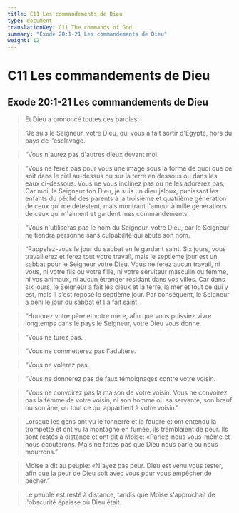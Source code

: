 ```yaml
---
title: C11 Les commandements de Dieu
type: document
translationKey: C11 The commands of God
summary: "Exode 20:1-21 Les commandements de Dieu"
weight: 12
---
```

# C11 Les commandements de Dieu

## Exode 20:1-21 Les commandements de Dieu

>   Et Dieu a prononcé toutes ces paroles:

>   “Je suis le Seigneur, votre Dieu, qui vous a fait sortir d'Egypte, hors du pays de l'esclavage.

>   “Vous n'aurez pas d'autres dieux devant moi.

>   “Vous ne ferez pas pour vous une image sous la forme de quoi que ce soit dans le ciel au-dessus ou sur la terre en dessous ou dans les eaux ci-dessous. Vous ne vous inclinez pas ou ne les adorerez pas; Car moi, le Seigneur ton Dieu, je suis un dieu jaloux, punissant les enfants du péché des parents à la troisième et quatrième génération de ceux qui me détestent, mais montrant l'amour à mille générations de ceux qui m'aiment et gardent mes commandements .

>   “Vous n'utiliseras pas le nom du Seigneur, votre Dieu, car le Seigneur ne tiendra personne sans culpabilité qui abute son nom.

>   “Rappelez-vous le jour du sabbat en le gardant saint. Six jours, vous travaillerez et ferez tout votre travail, mais le septième jour est un sabbat pour le Seigneur votre Dieu. Vous ne ferez aucun travail, ni vous, ni votre fils ou votre fille, ni votre serviteur masculin ou femme, ni vos animaux, ni aucun étranger résidant dans vos villes. Car dans six jours, le Seigneur a fait les cieux et la terre, la mer et tout ce qui y est, mais il s'est reposé le septième jour. Par conséquent, le Seigneur a béni le jour du sabbat et l'a fait saint.

>   “Honorez votre père et votre mère, afin que vous puissiez vivre longtemps dans le pays le Seigneur, votre Dieu vous donne.

>   “Vous ne turez pas.

>   “Vous ne commetterez pas l'adultère.

>   “Vous ne volerez pas.

>   “Vous ne donnerez pas de faux témoignages contre votre voisin.

>   “Vous ne convoirez pas la maison de votre voisin. Vous ne convoirez pas la femme de votre voisin, ni son homme ou sa servante, son bœuf ou son âne, ou tout ce qui appartient à votre voisin.”

>   Lorsque les gens ont vu le tonnerre et la foudre et ont entendu la trompette et ont vu la montagne en fumée, ils tremblaient de peur. Ils sont restés à distance et ont dit à Moïse: «Parlez-nous vous-même et nous écouterons. Mais ne faites pas que Dieu nous parle ou nous mourrons.”

>   Moïse a dit au peuple: «N'ayez pas peur. Dieu est venu vous tester, afin que la peur de Dieu soit avec vous pour vous empêcher de pécher.”

>   Le peuple est resté à distance, tandis que Moïse s'approchait de l'obscurité épaisse où Dieu était.

